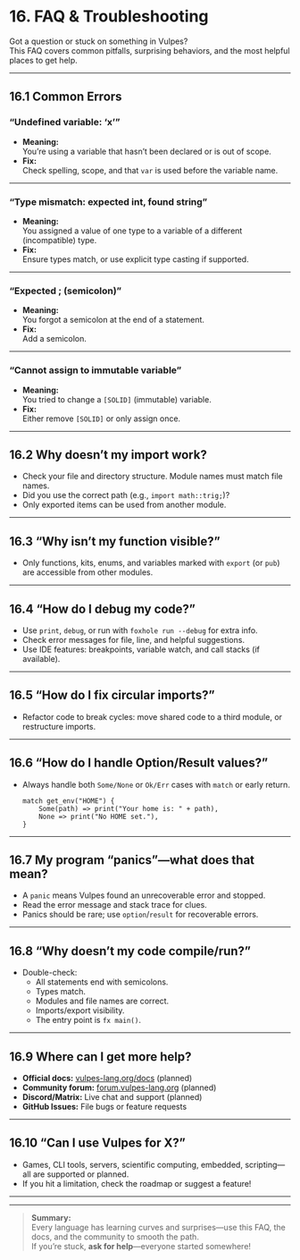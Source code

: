 # 16. FAQ & Troubleshooting

Got a question or stuck on something in Vulpes?  
This FAQ covers common pitfalls, surprising behaviors, and the most helpful places to get help.

---

## 16.1 Common Errors

### “Undefined variable: ‘x’”

- **Meaning:**  
  You’re using a variable that hasn’t been declared or is out of scope.
- **Fix:**  
  Check spelling, scope, and that `var` is used before the variable name.

---

### “Type mismatch: expected int, found string”

- **Meaning:**  
  You assigned a value of one type to a variable of a different (incompatible) type.
- **Fix:**  
  Ensure types match, or use explicit type casting if supported.

---

### “Expected ; (semicolon)”

- **Meaning:**  
  You forgot a semicolon at the end of a statement.
- **Fix:**  
  Add a semicolon.

---

### “Cannot assign to immutable variable”

- **Meaning:**  
  You tried to change a `[SOLID]` (immutable) variable.
- **Fix:**  
  Either remove `[SOLID]` or only assign once.

---

## 16.2 Why doesn’t my import work?

- Check your file and directory structure. Module names must match file names.
- Did you use the correct path (e.g., `import math::trig;`)?
- Only exported items can be used from another module.

---

## 16.3 “Why isn’t my function visible?”

- Only functions, kits, enums, and variables marked with `export` (or `pub`) are accessible from other modules.

---

## 16.4 “How do I debug my code?”

- Use `print`, `debug`, or run with `foxhole run --debug` for extra info.
- Check error messages for file, line, and helpful suggestions.
- Use IDE features: breakpoints, variable watch, and call stacks (if available).

---

## 16.5 “How do I fix circular imports?”

- Refactor code to break cycles: move shared code to a third module, or restructure imports.

---

## 16.6 “How do I handle Option/Result values?”

- Always handle both `Some/None` or `Ok/Err` cases with `match` or early return.

    ```vlp
    match get_env("HOME") {
        Some(path) => print("Your home is: " + path),
        None => print("No HOME set."),
    }
    ```

---

## 16.7 My program “panics”—what does that mean?

- A `panic` means Vulpes found an unrecoverable error and stopped.
- Read the error message and stack trace for clues.
- Panics should be rare; use `option`/`result` for recoverable errors.

---

## 16.8 “Why doesn’t my code compile/run?”

- Double-check:
    - All statements end with semicolons.
    - Types match.
    - Modules and file names are correct.
    - Imports/export visibility.
    - The entry point is `fx main()`.

---

## 16.9 Where can I get more help?

- **Official docs:** [vulpes-lang.org/docs](https://vulpes-lang.org/docs) (planned)
- **Community forum:** [forum.vulpes-lang.org](https://forum.vulpes-lang.org) (planned)
- **Discord/Matrix:** Live chat and support (planned)
- **GitHub Issues:** File bugs or feature requests

---

## 16.10 “Can I use Vulpes for X?”

- Games, CLI tools, servers, scientific computing, embedded, scripting—all are supported or planned.
- If you hit a limitation, check the roadmap or suggest a feature!

---

<!--
TODO:
- Expand with more “gotchas” as the language grows
- Link to common recipes, quickstart, and migration guides
- Add “ask for help” command to Foxhole CLI
-->

---

> **Summary:**  
> Every language has learning curves and surprises—use this FAQ, the docs, and the community to smooth the path.  
> If you’re stuck, **ask for help**—everyone started somewhere!

